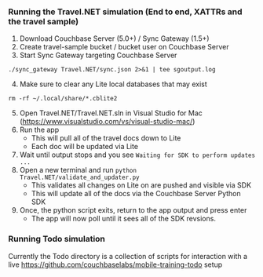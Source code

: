 ### Running the Travel.NET simulation (End to end, XATTRs and the travel sample)

1. Download Couchbase Server (5.0+) / Sync Gateway (1.5+)
2. Create travel-sample bucket / bucket user on Couchbase Server
3. Start Sync Gateway targeting Couchbase Server
```
./sync_gateway Travel.NET/sync.json 2>&1 | tee sgoutput.log
```

4. Make sure to clear any Lite local databases that may exist
```
rm -rf ~/.local/share/*.cblite2
```

5. Open Travel.NET/Travel.NET.sln in Visual Studio for Mac (https://www.visualstudio.com/vs/visual-studio-mac/)
6. Run the app
    - This will pull all of the travel docs down to Lite
    - Each doc will be updated via Lite
7. Wait until output stops and you see `Waiting for SDK to perform updates ...`
8. Open a new terminal and run `python Travel.NET/validate_and_updater.py`
    - This validates all changes on Lite on are pushed and visible via SDK
    - This will update all of the docs via the Couchbase Server Python SDK
9. Once, the python script exits, return to the app output and press enter
    - The app will now poll until it sees all of the SDK revsions. 

### Running Todo simulation

Currently the Todo directory is a collection of scripts for interaction with a live https://github.com/couchbaselabs/mobile-training-todo setup